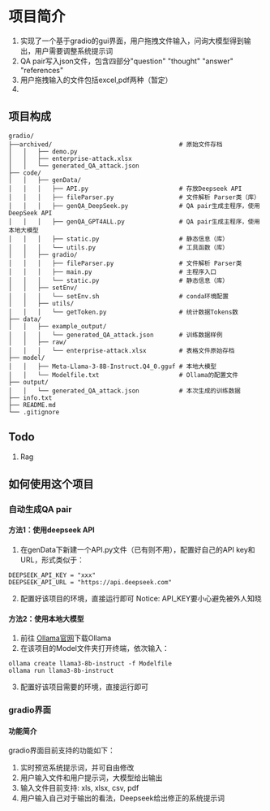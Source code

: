 # 项目简介
1. 实现了一个基于gradio的gui界面，用户拖拽文件输入，问询大模型得到输出，用户需要调整系统提示词
2. QA pair写入json文件，包含四部分"question"  "thought"  "answer"  "references"
3. 用户拖拽输入的文件包括excel,pdf两种（暂定）
4. 
## 项目构成
```
gradio/
├──archived/                                   # 原始文件存档
│   │   ├── demo.py                            
│   │   ├── enterprise-attack.xlsx
│   │   └── generated_QA_attack.json                     
├── code/
│   │   ├── genData/  
│   │   │   ├── API.py                         # 存放Deepseek API
│   │   │   ├── fileParser.py                  # 文件解析 Parser类（库）
│   │   │   ├── genQA_DeepSeek.py              # QA pair生成主程序，使用DeepSeek API
│   │   │   ├── genQA_GPT4ALL.py               # QA pair生成主程序，使用本地大模型
│   │   │   ├── static.py                      # 静态信息（库）
│   │   │   └── utils.py                       # 工具函数（库）
│   │   ├── gradio/  
│   │   │   ├── fileParser.py                  # 文件解析 Parser类
│   │   │   ├── main.py                        # 主程序入口
│   │   │   └── static.py                      # 静态信息（库）
│   │   ├── setEnv/  
│   │   │   └── setEnv.sh                      # conda环境配置
│   │   ├── utils/  
│   │   │   └── getToken.py                    # 统计数据Tokens数
├── data/
│   │   ├── example_output/
│   │   │   └── generated_QA_attack.json       # 训练数据样例
│   │   ├── raw/
│   │   │   └── enterprise-attack.xlsx         # 表格文件原始存档
├── model/
│   │   ├── Meta-Llama-3-8B-Instruct.Q4_0.gguf # 本地大模型
│   │   └── Modelfile.txt                      # Ollama的配置文件
├── output/
│   │   └── generated_QA_attack.json           # 本次生成的训练数据
├── info.txt
├── README.md
└── .gitignore
```
## Todo
1. Rag
## 如何使用这个项目
### 自动生成QA pair
#### 方法1：使用deepseek API
1. 在genData下新建一个API.py文件（已有则不用），配置好自己的API key和URL，形式类似于：
```
DEEPSEEK_API_KEY = "xxx"
DEEPSEEK_API_URL = "https://api.deepseek.com"
```
2. 配置好该项目的环境，直接运行即可
Notice: API_KEY要小心避免被外人知晓
#### 方法2：使用本地大模型 
1. 前往 [Ollama官网](https://ollama.com/download)下载Ollama
2. 在该项目的Model文件夹打开终端，依次输入：
```
ollama create llama3-8b-instruct -f Modelfile
ollama run llama3-8b-instruct
```
3. 配置好该项目需要的环境，直接运行即可
### gradio界面
#### 功能简介
gradio界面目前支持的功能如下：
1. 实时预览系统提示词，并可自由修改
2. 用户输入文件和用户提示词，大模型给出输出
3. 输入文件目前支持: xls, xlsx, csv, pdf 
4. 用户输入自己对于输出的看法，Deepseek给出修正的系统提示词
